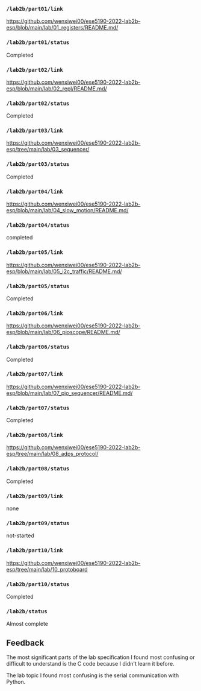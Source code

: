 ### `/lab2b/part01/link`
https://github.com/wenxiwei00/ese5190-2022-lab2b-esp/blob/main/lab/01_registers/README.md/
### `/lab2b/part01/status`
Completed 
### `/lab2b/part02/link`
https://github.com/wenxiwei00/ese5190-2022-lab2b-esp/blob/main/lab/02_repl/README.md/
### `/lab2b/part02/status`
Completed
### `/lab2b/part03/link`
https://github.com/wenxiwei00/ese5190-2022-lab2b-esp/tree/main/lab/03_sequencer/
### `/lab2b/part03/status`
Completed
### `/lab2b/part04/link`
https://github.com/wenxiwei00/ese5190-2022-lab2b-esp/blob/main/lab/04_slow_motion/README.md/
### `/lab2b/part04/status`
completed
### `/lab2b/part05/link`
https://github.com/wenxiwei00/ese5190-2022-lab2b-esp/blob/main/lab/05_i2c_traffic/README.md/
### `/lab2b/part05/status`
Completed
### `/lab2b/part06/link`
https://github.com/wenxiwei00/ese5190-2022-lab2b-esp/blob/main/lab/06_pioscope/README.md/
### `/lab2b/part06/status`
Completed
### `/lab2b/part07/link`
https://github.com/wenxiwei00/ese5190-2022-lab2b-esp/blob/main/lab/07_pio_sequencer/README.md/
### `/lab2b/part07/status`
Completed
### `/lab2b/part08/link`
https://github.com/wenxiwei00/ese5190-2022-lab2b-esp/tree/main/lab/08_adps_protocol/
### `/lab2b/part08/status`
Completed
### `/lab2b/part09/link`
none
### `/lab2b/part09/status`
not-started
### `/lab2b/part10/link`
https://github.com/wenxiwei00/ese5190-2022-lab2b-esp/tree/main/lab/10_protoboard
### `/lab2b/part10/status`
Completed
### `/lab2b/status`
Almost complete

## Feedback
The most significant parts of the lab specification I found most confusing or difficult to understand is the C code because I didn't learn it before.

The lab topic I found most confusing is the serial communication with Python.

